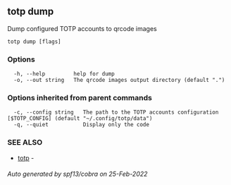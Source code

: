 ## totp dump

Dump configured TOTP accounts to qrcode images

```
totp dump [flags]
```

### Options

```
  -h, --help         help for dump
  -o, --out string   The qrcode images output directory (default ".")
```

### Options inherited from parent commands

```
  -c, --config string   The path to the TOTP accounts configuration [$TOTP_CONFIG] (default "~/.config/totp/data")
  -q, --quiet           Display only the code
```

### SEE ALSO

* [totp](totp.md)	 - 

###### Auto generated by spf13/cobra on 25-Feb-2022
